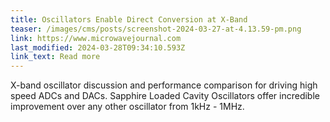 ```yaml
---
title: Oscillators Enable Direct Conversion at X-Band
teaser: /images/cms/posts/screenshot-2024-03-27-at-4.13.59-pm.png
link: https://www.microwavejournal.com
last_modified: 2024-03-28T09:34:10.593Z
link_text: Read more
---
```


X-band oscillator discussion and performance comparison for driving high speed ADCs and DACs. Sapphire Loaded Cavity Oscillators offer incredible improvement over any other oscillator from 1kHz - 1MHz.

